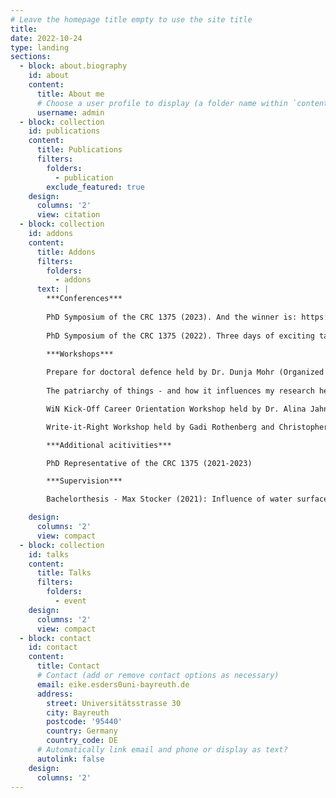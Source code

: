 ```yaml
---
# Leave the homepage title empty to use the site title
title:
date: 2022-10-24
type: landing
sections:
  - block: about.biography
    id: about
    content:
      title: About me
      # Choose a user profile to display (a folder name within `content/authors/`)
      username: admin
  - block: collection
    id: publications
    content:
      title: Publications
      filters:
        folders:
          - publication
        exclude_featured: true
    design:
      columns: '2'
      view: citation
  - block: collection
    id: addons
    content:
      title: Addons
      filters:
        folders:
          - addons
      text: |
        ***Conferences***
    
        PhD Symposium of the CRC 1375 (2023). And the winner is: https://www.ubtaktuell.uni-bayreuth.de/phd-symposium-2023 (Organized & Attended)
    
        PhD Symposium of the CRC 1375 (2022). Three days of exciting talks and good atmosphere. Read about it here: https://ubtaktuell.uni-bayreuth.de/sfb1357-doctoral-seminar (Organized & Attended)

        ***Workshops***
        
        Prepare for doctoral defence held by Dr. Dunja Mohr (Organized & Attended)
        
        The patriarchy of things - and how it influences my research held by Dr. Elena Köster (Attended)

        WiN Kick-Off Career Orientation Workshop held by Dr. Alina Jahn (Organized & Attended)

        Write-it-Right Workshop held by Gadi Rothenberg and Christopher Lowe (Attended)

        ***Additional acitivities***

        PhD Representative of the CRC 1375 (2021-2023)

        ***Supervision***

        Bachelorthesis - Max Stocker (2021): Influence of water surface and bubble bursting on near-surface turbulence in a wind tunnel

    design:
      columns: '2'
      view: compact
  - block: collection
    id: talks
    content:
      title: Talks
      filters:
        folders:
          - event
    design:
      columns: '2'
      view: compact
  - block: contact
    id: contact
    content:
      title: Contact
      # Contact (add or remove contact options as necessary)
      email: eike.esders0uni-bayreuth.de
      address:
        street: Universitätsstrasse 30
        city: Bayreuth
        postcode: '95440'
        country: Germany
        country_code: DE
      # Automatically link email and phone or display as text?
      autolink: false
    design:
      columns: '2'
---
```

